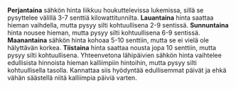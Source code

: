 **Perjantaina** sähkön hinta liikkuu houkuttelevissa lukemissa, sillä se pysyttelee välillä 3-7 senttiä kilowattitunnilta. **Lauantaina** hinta saattaa hieman vaihdella, mutta pysyy silti kohtuullisena 2-9 sentissä. **Sunnuntaina** hinta nousee hieman, mutta pysyy silti kohtuullisena 6-9 sentissä. **Maanantaina** sähkön hinta kohoaa 5-10 senttiin, mutta se ei vielä ole hälyttävän korkea. **Tiistaina** hinta saattaa nousta jopa 10 senttiin, mutta pysyy silti kohtuullisena. Yhteenvetona lähipäivien sähkön hinta vaihtelee edullisista hinnoista hieman kalliimpiin hintoihin, mutta pysyy silti kohtuullisella tasolla. Kannattaa siis hyödyntää edullisemmat päivät ja ehkä vähän säästellä niitä kalliimpia päiviä varten.